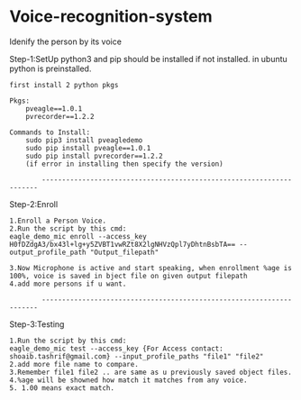 # Voice-recognition-system
Idenify the person by its voice

Step-1:SetUp
	python3 and pip should be installed if not installed. in ubuntu python is preinstalled.
 
	first install 2 python pkgs
 
	Pkgs:
		pveagle==1.0.1 
		pvrecorder==1.2.2
	
	Commands to Install:
		sudo pip3 install pveagledemo
		sudo pip install pveagle==1.0.1
		sudo pip install pvrecorder==1.2.2
		(if error in installing then specify the version)
	
			---------------------------------------------------------------------

Step-2:Enroll

	1.Enroll a Person Voice.
	2.Run the script by this cmd:
	eagle_demo_mic enroll --access_key H0fDZdgA3/bx43l+lg+y5ZVBT1vwRZt8X2lgNHVzQpl7yDhtnBsbTA== --output_profile_path "Output_filepath"
	
	3.Now Microphone is active and start speaking, when enrollment %age is 100%, voice is saved in bject file on given output filepath
	4.add more persons if u want.
	
			---------------------------------------------------------------------
			
	
Step-3:Testing

	1.Run the script by this cmd:
	eagle_demo_mic test --access_key {For Access contact: shoaib.tashrif@gmail.com} --input_profile_paths "file1" "file2"
	2.add more file name to compare.
	3.Remember file1 file2 .. are same as u previously saved object files.
	4.%age will be showned how match it matches from any voice.
	5. 1.00 means exact match.
	
	
	
	
	
	
